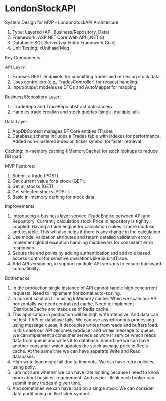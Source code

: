 # LondonStockAPI

System Design for MVP – LondonStockAPI
Architecture:
1. Type: Layered (API, Business/Repository, Data)
2. Framework: ASP.NET Core Web API (.NET 8)
3. Database: SQL Server (via Entity Framework Core)
4. Unit Testing: xUnit and Moq

Key Components:

API Layer:
1. Exposes REST endpoints for submitting trades and retrieving stock data.
2. Uses controllers (e.g., TradesController) for request handling.
3. Input/output models use DTOs and AutoMapper for mapping.
   
Business/Repository Layer:
1. ITradeRepo and TradeRepo abstract data access.
2. Handles trade creation and stock queries (single, multiple, all).
   
Data Layer:
1. AppDbContext manages EF Core entities (Trade).
2. Database schema includes a Trades table with indexes for performance. Added non-clustered index on ticker symbol for faster retrieval
   
Caching:
  In-memory caching (IMemoryCache) for stock lookups to reduce DB load.
  
MVP Features:
1. Submit a trade (POST).
2. Get current value for a stock (GET).
3. Get all stocks (GET).
4. Get selected stocks (POST).
5. Basic in-memory caching for stock data.


Improvements
1. Introducing a business layer service ITradeEngine between API and Repository. Currently calculation stock Price in repository is tighlty coupled. Having a trade engine for calculation makes it more modular and testable. This will also helps if there is any change in the calculation.
2. Use model validation attributes and return detailed validation errors. Implement global exception handling middleware for consistent error responses.
3. Secure the end points by adding authentication and add role based access control for sensitive operations like SubmitTrade.
4. Add API versioning, to support multiple API versions to ensure backward compatibility.

Bottlenecks
1. In the production single instance of API cannot handle high concurrent requests. Need to implement horizontal auto-scaling.
2. In current solution I am using InMemory cache. When we scale our API horizontally we need centralized cache. Need to implement IDistributeCache and make use of Redis cache.
3. This application in production will be high write intensive. And data can be lost if API or database fails. We can use asynchronous processing using message queue, it decouples writes from reads and buffers load. In this case our API becomes producer and writes message to queue. We can implement a consumer service as worker service which reads data from queue and writes it to database. Same time we can have another consumer which updates the stock average price in Redis cache. At the same time we can have separate Write and Read databases.
4. High write load might fail due to timeouts. We can have retry policies, using polly.
5. I am not sure whether we can have rate limiting because I need to know more about business requirement. And as per I think each broker can submit many trades in given time.
6. And sometimes we can have load on a single stock. We can consider data partitioning on the ticker symbol.
